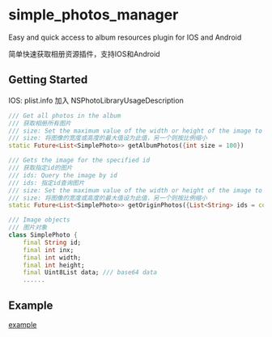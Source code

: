 # simple_photos_manager

<p>Easy and quick access to album resources plugin for IOS and Android</p>
<p>简单快速获取相册资源插件，支持IOS和Android</p>

## Getting Started

IOS: plist.info 加入 NSPhotoLibraryUsageDescription

```dart
/// Get all photos in the album
/// 获取相册所有图片
/// size: Set the maximum value of the width or height of the image to this, and the other to scale down
/// size: 将图像的宽度或高度的最大值设为此值，另一个则按比例缩小
static Future<List<SimplePhoto>> getAlbumPhotos({int size = 100})

/// Gets the image for the specified id
/// 获取指定id的图片
/// ids: Query the image by id
/// ids: 指定id查询图片
/// size: Set the maximum value of the width or height of the image to this, and the other to scale down
/// size: 将图像的宽度或高度的最大值设为此值，另一个则按比例缩小
static Future<List<SimplePhoto>> getOriginPhotos({List<String> ids = const [], int size = 0})

/// Image objects
/// 图片对象
class SimplePhoto {
    final String id;      
    final int inx;        
    final int width;
    final int height;
    final Uint8List data; /// base64 data
    ......
```

## Example
[example](https://github.com/bulangnisi/simple_photos_manager/blob/master/example/lib/main.dart)
